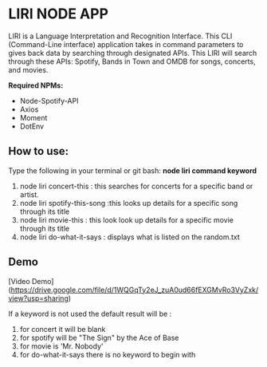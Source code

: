 # LIRI NODE APP

LIRI is a Language Interpretation and Recognition Interface. This CLI (Command-Line interface) application takes in command parameters to gives back data by searching through designated APIs. This LIRI will search through these APIs: Spotify, Bands in Town and OMDB for songs, concerts, and movies.

**Required NPMs:**
- Node-Spotify-API
- Axios
- Moment
- DotEnv

## How to use:
Type the following in your terminal or git bash:
**node liri command keyword** 
  1. node liri concert-this : this searches for concerts for a specific band or artist.
  2. node liri spotify-this-song :this looks up details for a specific song through its title
  3. node liri movie-this : this look look up details for a specific movie through its title
  4. node liri do-what-it-says : displays what is listed on the random.txt 
 
  
 ## Demo ##
 
 [Video Demo] (https://drive.google.com/file/d/1WQGqTy2eJ_zuA0ud66fEXGMvRo3VyZxk/view?usp=sharing)
 

If a keyword is not used the default result will be :
1. for concert it will be blank
2. for spotify will be "The Sign" by the Ace of Base
3. for movie  is 'Mr. Nobody'
4. for do-what-it-says there is no keyword to begin with 


